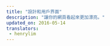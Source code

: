 ```yaml
---
title: "設計和用戶界面"
description: "讓你的網頁看起來更加漂亮。"
updated_on: 2016-05-14
translators:
 - henrylim
---
```

